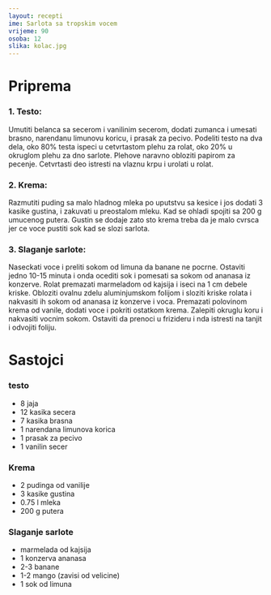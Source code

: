 ```yaml
---
layout: recepti
ime: Sarlota sa tropskim vocem
vrijeme: 90
osoba: 12
slika: kolac.jpg
---
```


# Priprema

### 1. Testo:
Umutiti belanca sa secerom i vanilinim secerom, dodati zumanca i umesati brasno, narendanu limunovu koricu, i prasak za pecivo. Podeliti testo na dva dela, oko 80% testa ispeci u cetvrtastom plehu za rolat, oko 20% u okruglom plehu za dno sarlote. Plehove naravno obloziti papirom za pecenje. Cetvrtasti deo istresti na vlaznu krpu i urolati u rolat.

### 2. Krema:
Razmutiti puding sa malo hladnog mleka po uputstvu sa kesice i jos dodati 3 kasike gustina, i zakuvati u preostalom mleku. Kad se ohladi spojiti sa 200 g umucenog putera. Gustin se dodaje zato sto krema treba da je malo cvrsca jer ce voce pustiti sok kad se slozi sarlota.

### 3. Slaganje sarlote:
Naseckati voce i preliti sokom od limuna da banane ne pocrne. Ostaviti jedno 10-15 minuta i onda ocediti sok i pomesati sa sokom od ananasa iz konzerve. Rolat premazati marmeladom od kajsija i iseci na 1 cm debele kriske. Obloziti ovalnu zdelu aluminjumskom folijom i sloziti kriske rolata i nakvasiti ih sokom od ananasa iz konzerve i voca. Premazati polovinom krema od vanile, dodati voce i pokriti ostatkom krema. Zalepiti okruglu koru i nakvasiti vocnim sokom. Ostaviti da prenoci u frizideru i nda istresti na tanjit i odvojiti foliju.

# Sastojci

### testo
  - 8 jaja
  - 12 kasika secera
  - 7 kasika brasna
  - 1 narendana limunova korica
  - 1 prasak za pecivo
  - 1 vanilin secer

### Krema
  - 2 pudinga od vanilije
  - 3 kasike gustina
  - 0.75 l mleka
  - 200 g putera

### Slaganje sarlote
  - marmelada od kajsija
  - 1 konzerva ananasa
  - 2-3 banane
  - 1-2 mango (zavisi od velicine)
  - 1 sok od limuna
